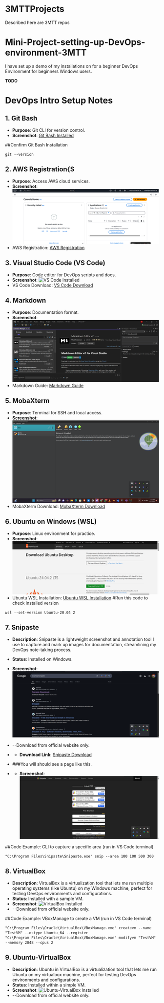 # 3MTTProjects
Described here are 3MTT repos
# Mini-Project-setting-up-DevOps-environment-3MTT
I have set up a demo of my installations on for a beginner DevOps Environment for beginners Windows users.


**TODO**
# DevOps Intro Setup Notes

## 1. Git Bash
- **Purpose**: Git CLI for version control.
- **Screenshot**: [Git Bash Installed](images/Githubb.png)

##Confirm Git Bash Installation
```
git --version
```

## 2. AWS Registration{S
- **Purpose**: Access AWS cloud services.
- **Screenshot**: ![AWS Registration](images/AWSpic.png)
- AWS Registration: [AWS Registration](https://aws.amazon.com/)


## 3. Visual Studio Code (VS Code)
- **Purpose**: Code editor for DevOps scripts and docs.
- **Screenshot**: ![VS Code Installed](images/visualStudioInit.png)
- VS Code Download: [VS Code Download](https://code.visualstudio.com/)


## 4. Markdown
- **Purpose**: Documentation format.
- **Screenshot**: ![Markdown Sample](images/markdown.png)
- Markdown Guide: [Markdown Guide](https://www.markdownguide.org/)


## 5. MobaXterm
- **Purpose**: Terminal for SSH and local access.
- **Screenshot**: ![MobaXterm Installed](images/vbox2.png)
- MobaXterm Download: [MobaXterm Download](https://mobaxterm.mobatek.net/download.html)



## 6. Ubuntu on Windows (WSL)
- **Purpose**: Linux environment for practice.
- **Screenshot**: ![Ubuntu WSL Installed](images/isoubuntu.png)
- Ubuntu WSL Installation: [Ubuntu WSL Installation](https://ubuntu.com/wsl)
#Run this code to check installed version
```
wsl --set-version Ubuntu-20.04 2
```

## 7. Snipaste
- **Description**: Snipaste is a lightweight screenshot and annotation tool I use to capture and mark up images for documentation, streamlining my DevOps note-taking process.
- **Status**: Installed on Windows.
- **Screenshot**: ![Snipaste Installed](images/snip.png)
- --Download from official website only.
- - **Download Link**: [Snipaste Download](https://www.snipaste.com/download.html)


- ###You will should see a page like this.
- - **Screenshot**: ![Snipaste Installed](images/snipa.png)


##Code Example: CLI to capture a specific area (run in VS Code terminal)


```
"C:\Program Files\Snipaste\Snipaste.exe" snip --area 100 100 500 300
```


## 8. VirtualBox
- **Description**: VirtualBox is a virtualization tool that lets me run multiple operating systems (like Ubuntu) on my Windows machine, perfect for testing DevOps environments and configurations.
- **Status**: Installed with a sample VM.
- **Screenshot**: ![VirtualBox Installed](screenshots/virtualbox_install.png)
- --Download from official website only.

##Code Example: VBoxManage to create a VM (run in VS Code terminal)
```
"C:\Program Files\Oracle\VirtualBox\VBoxManage.exe" createvm --name "TestVM" --ostype Ubuntu_64 --register
"C:\Program Files\Oracle\VirtualBox\VBoxManage.exe" modifyvm "TestVM" --memory 2048 --cpus 2
```

## 9. Ubuntu-VirtualBox
- **Description**: Ubuntu in VirtualBox is a virtualization tool that lets me run Ubuntu on my virtualbox machine, perfect for testing DevOps environments and configurations.
- **Status**: Installed within a simple VM.
- **Screenshot**: ![Ubuntu-VirtualBox Installed](images/ubuntuInVirtualbox.pngs.png)
- --Download from official website only.

